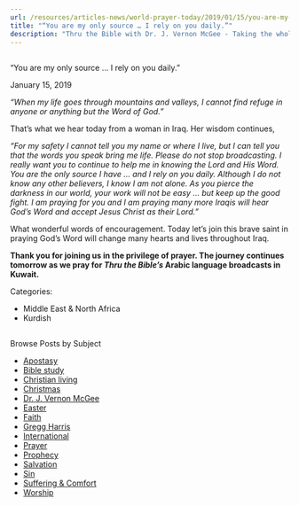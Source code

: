 ```yaml
---
url: /resources/articles-news/world-prayer-today/2019/01/15/you-are-my-only-source-i-rely-on-you-daily-
title: "“You are my only source … I rely on you daily.”"
description: "Thru the Bible with Dr. J. Vernon McGee - Taking the whole Word to the whole world"
---
```







## 
 “You are my only source … I rely on you daily.”


January 15, 2019
![]()




*“When my life goes through mountains and valleys, I cannot find refuge in anyone or anything but the Word of God.”* 


That’s what we hear today from a woman in Iraq. Her wisdom continues,


*“For my safety I cannot tell you my name or where I live, but I can tell you that the words you speak bring me life. Please do not stop broadcasting. I really want you to continue to help me in knowing the Lord and His Word. You are the only source I have … and I rely on you daily. Although I do not know any other believers, I know I am not alone. As you pierce the darkness in our world, your work will not be easy … but keep up the good fight. I am praying for you and I am praying many more Iraqis will hear God’s Word and accept Jesus Christ as their Lord.”*


What wonderful words of encouragement. Today let’s join this brave saint in praying God’s Word will change many hearts and lives throughout Iraq.


**Thank you for joining us in the privilege of prayer. The journey continues tomorrow as we pray for *Thru the Bible’s* Arabic language broadcasts in Kuwait.**



Categories: 


* Middle East & North Africa
* Kurdish









## 
 Browse Posts by Subject


* [Apostasy](/resources/articles-news/-in-tags/tags/Apostasy)
* [Bible study](/resources/articles-news/-in-tags/tags/Bible-study)
* [Christian living](/resources/articles-news/-in-tags/tags/Christian-living)
* [Christmas](/resources/articles-news/-in-tags/tags/Christmas)
* [Dr. J. Vernon McGee](/resources/articles-news/-in-tags/tags/Dr-J-Vernon-McGee)
* [Easter](/resources/articles-news/-in-tags/tags/easter)
* [Faith](/resources/articles-news/-in-tags/tags/Faith)
* [Gregg Harris](/resources/articles-news/-in-tags/tags/Gregg-Harris)
* [International](/resources/articles-news/-in-tags/tags/International)
* [Prayer](/resources/articles-news/-in-tags/tags/prayer)
* [Prophecy](/resources/articles-news/-in-tags/tags/Prophecy)
* [Salvation](/resources/articles-news/-in-tags/tags/Salvation)
* [Sin](/resources/articles-news/-in-tags/tags/sin)
* [Suffering & Comfort](/resources/articles-news/-in-tags/tags/Suffering-Comfort)
* [Worship](/resources/articles-news/-in-tags/tags/worship)






